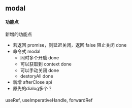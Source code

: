 ## modal

#### 功能点
新增的功能点

- 若返回 promise，则延迟关闭，返回 false 阻止关闭 done
- 命令式 modal
  - 同时多个开启 done
  - 可以获取到 context  done
  - 可以手动关闭  done
  - destoryAll  done
- 新增 afterClose api
- 原先的dialog多个？



####
useRef, useImperativeHandle, forwardRef